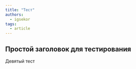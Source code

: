 ```yaml
---
title: "Тест"
authors:
  - igsekor
tags:
  - article
---
```

## Простой заголовок для тестирования

Девятый тест
